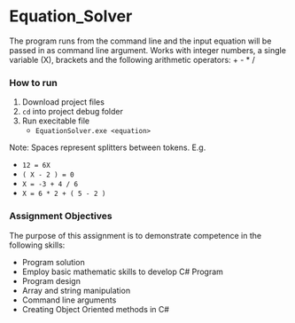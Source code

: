 # Equation_Solver
The program runs from the command line and the input equation will be passed in as command line argument. Works with integer numbers, a single variable (X), brackets and the following arithmetic operators: + - * /


### How to run
1. Download project files
2. ```cd``` into project debug folder
3. Run execitable file
	- ```EquationSolver.exe <equation>```

Note: Spaces represent splitters between tokens. E.g.
- ```12 = 6X```
- ```( X - 2 ) = 0```
- ```X = -3 + 4 / 6```
- ```X = 6 * 2 + ( 5 - 2 )```


### Assignment Objectives
The purpose of this assignment is to demonstrate competence in the following skills:
- Program solution
- Employ basic mathematic skills to develop C# Program
- Program design
- Array and string manipulation
- Command line arguments
- Creating Object Oriented methods in C#
